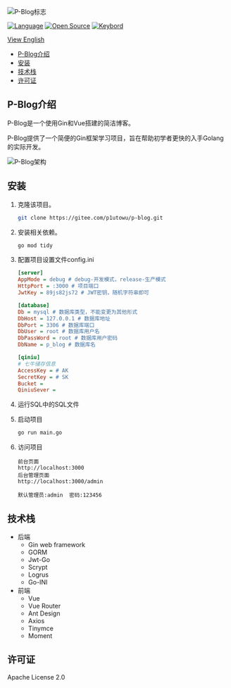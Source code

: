 ![P-Blog标志](https://plutowu-blogimgs.oss-cn-guangzhou.aliyuncs.com/img/P.png "P-Blog logo")

[![Language](https://forthebadge.com/images/badges/made-with-go.svg)](https://forthebadge.com)
[![Open Source](https://forthebadge.com/images/badges/open-source.svg)](https://forthebadge.com)
[![Keybord](https://forthebadge.com/images/badges/powered-by-jeffs-keyboard.svg)](https://forthebadge.com)

[View English](./README.md)

<!-- TOC -->

- [P-Blog介绍](#p-blog介绍)
- [安装](#安装)
- [技术栈](#技术栈)
- [许可证](#许可证)

<!-- /TOC -->

## P-Blog介绍

P-Blog是一个使用Gin和Vue搭建的简洁博客。

P-Blog提供了一个简便的Gin框架学习项目，旨在帮助初学者更快的入手Golang的实际开发。

![P-Blog架构](https://plutowu-blogimgs.oss-cn-guangzhou.aliyuncs.com/img/P-Blog%E6%9E%B6%E6%9E%84.png)

## 安装

1. 克隆该项目。

    ```bash
    git clone https://gitee.com/p1utowu/p-blog.git
    ```

2. 安装相关依赖。

    ```bash
    go mod tidy
    ```

3. 配置项目设置文件config.ini

   ```ini
   [server]
   AppMode = debug # debug-开发模式，release-生产模式
   HttpPort = :3000 # 项目端口
   JwtKey = 89js82js72 # JWT密钥，随机字符串即可
   
   [database]
   Db = mysql # 数据库类型，不能变更为其他形式
   DbHost = 127.0.0.1 # 数据库地址
   DbPort = 3306 # 数据库端口
   DbUser = root # 数据库用户名
   DbPassWord = root # 数据库用户密码
   DbName = p_blog # 数据库名
   
   [qiniu]
   # 七牛储存信息
   AccessKey = # AK
   SecretKey = # SK
   Bucket = 
   QiniuSever =
   ```

4. 运行SQL中的SQL文件

5. 启动项目

   ```bash
   go run main.go
   ```

6. 访问项目

   ```
   前台页面
   http://localhost:3000
   后台管理页面
   http://localhost:3000/admin
       
   默认管理员:admin  密码:123456
   ```

## 技术栈

- 后端
  - Gin web framework
  - GORM
  - Jwt-Go
  - Scrypt
  - Logrus
  - Go-INI
- 前端
  - Vue
  - Vue Router
  - Ant Design
  - Axios
  - Tinymce
  - Moment

## 许可证

Apache License 2.0